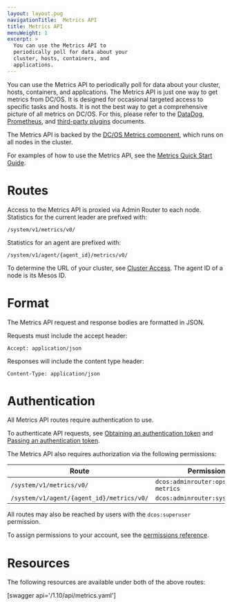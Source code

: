 ```yaml
---
layout: layout.pug
navigationTitle:  Metrics API
title: Metrics API
menuWeight: 1
excerpt: >
  You can use the Metrics API to
  periodically poll for data about your
  cluster, hosts, containers, and
  applications. 
---
```


You can use the Metrics API to periodically poll for data about your cluster, hosts, containers, and applications.
The Metrics API is just one way to get metrics from DC/OS. It is designed for occasional targeted access to specific
tasks and hosts. It is not the best way to get a comprehensive picture of all metrics on DC/OS. For this, please refer
to the [DataDog](/mesosphere/dcos/1.10/metrics/datadog/), [Prometheus](/mesosphere/dcos/1.10/metrics/prometheus/), and
[third-party plugins](https://github.com/dcos/dcos-metrics/blob/master/plugins/CONTRIBUTING.md) documents.

The Metrics API is backed by the [DC/OS Metrics component](/mesosphere/dcos/1.10/overview/architecture/components/#dcos-metrics), which runs on all nodes in the cluster.

For examples of how to use the Metrics API, see the [Metrics Quick Start Guide](/mesosphere/dcos/1.10/metrics/quickstart/).


# Routes

Access to the Metrics API is proxied via Admin Router to each node. Statistics for the current leader are prefixed with:

```
/system/v1/metrics/v0/
```

Statistics for an agent are prefixed with:

```
/system/v1/agent/{agent_id}/metrics/v0/
```

To determine the URL of your cluster, see [Cluster Access](/mesosphere/dcos/1.10/api/access/). The agent ID of a node is its Mesos ID.


# Format

The Metrics API request and response bodies are formatted in JSON.

Requests must include the accept header:

```
Accept: application/json
```

Responses will include the content type header:

```
Content-Type: application/json
```


# Authentication

All Metrics API routes require authentication to use.

To authenticate API requests, see [Obtaining an authentication token](/mesosphere/dcos/1.10/security/ent/iam-api/#obtaining-an-authentication-token) and [Passing an authentication token](/mesosphere/dcos/1.10/security/ent/iam-api/#passing-an-authentication-token).

The Metrics API also requires authorization via the following permissions:

| Route | Permission |
|-------|----------|
| `/system/v1/metrics/v0/` | `dcos:adminrouter:ops:system-metrics` |
| `/system/v1/agent/{agent_id}/metrics/v0/` | `dcos:adminrouter:system:agent` |

All routes may also be reached by users with the `dcos:superuser` permission.

To assign permissions to your account, see the [permissions reference](/mesosphere/dcos/1.10/security/ent/perms-reference/).


# Resources

The following resources are available under both of the above routes:

[swagger api='/1.10/api/metrics.yaml']
